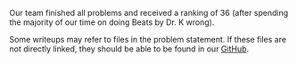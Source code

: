 Our team finished all problems and received a ranking of 36 (after spending the majority of our time on doing Beats by Dr. K wrong).

Some writeups may refer to files in the problem statement. If these files are not directly linked, they should be able to be found in our [GitHub](https://github.com/unlimited-reagents/writeups-2018).
